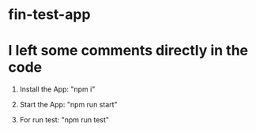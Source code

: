 # fin-test-app

# I left some comments directly in the code

1. Install the App: "npm i"

2. Start the App: "npm run start"

3. For run test: "npm run test"
